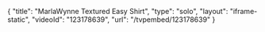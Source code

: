 {
    "title": "MarlaWynne Textured Easy Shirt",
    "type": "solo",
    "layout": "iframe-static",
    "videoId": "123178639",
    "url": "\/tvpembed\/123178639"
}